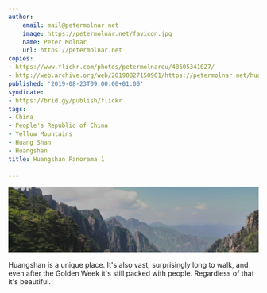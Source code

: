 ```yaml
---
author:
    email: mail@petermolnar.net
    image: https://petermolnar.net/favicon.jpg
    name: Peter Molnar
    url: https://petermolnar.net
copies:
- https://www.flickr.com/photos/petermolnareu/48605341027/
- http://web.archive.org/web/20190827150901/https://petermolnar.net/huangshan-panorama-1/
published: '2019-08-23T09:00:00+01:00'
syndicate:
- https://brid.gy/publish/flickr
tags:
- China
- People's Republic of China
- Yellow Mountains
- Huang Shan
- Huangshan
title: Huangshan Panorama 1

---
```


![](huangshan-panorama-1.jpg)

Huangshan is a unique place. It's also vast, surprisingly long to walk,
and even after the Golden Week it's still packed with people. Regardless
of that it's beautiful.